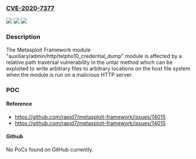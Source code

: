 ### [CVE-2020-7377](https://cve.mitre.org/cgi-bin/cvename.cgi?name=CVE-2020-7377)
![](https://img.shields.io/static/v1?label=Product&message=Metasploit%20Framework&color=blue)
![](https://img.shields.io/static/v1?label=Version&message=4.12.40%3E%3D%204.12.40%20&color=brighgreen)
![](https://img.shields.io/static/v1?label=Vulnerability&message=CWE-23%20Relative%20Path%20Traversal&color=brighgreen)

### Description

The Metasploit Framework module "auxiliary/admin/http/telpho10_credential_dump" module is affected by a relative path traversal vulnerability in the untar method which can be exploited to write arbitrary files to arbitrary locations on the host file system when the module is run on a malicious HTTP server.

### POC

#### Reference
- https://github.com/rapid7/metasploit-framework/issues/14015
- https://github.com/rapid7/metasploit-framework/issues/14015

#### Github
No PoCs found on GitHub currently.

